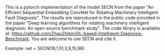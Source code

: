 This is a pytorch implementation of the model SECN from the paper "An Effcient Sequential Embedding ConvNet for Rotating Machinery Intelligent Fault Diagnosis".
The results are reproduced in the public code provided in the paper "Deep learning algorithms for rotating machinery intelligent diagnosis: An open source benchmark study". The code library is available at: https://github.com/ZhaoZhibin/DL-based-Intelligent-Diagnosis-Benchmark.
You are welcome to use SECN and cite it.

Example:
net = SECN(16,1,10,3,9,15,96)
